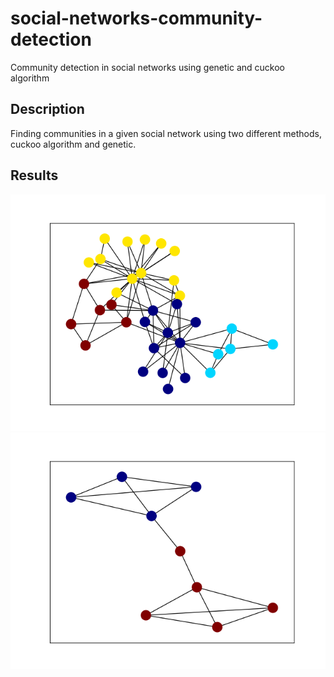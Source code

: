 # social-networks-community-detection
Community detection in social networks using genetic and cuckoo algorithm

## Description
Finding communities in a given social network using two different methods, cuckoo algorithm and genetic.

## Results
![testcase1](https://github.com/Kowareta993/social-networks-community-detection/blob/08c0db9bb2478fbbf083e3551a558144cbe30050/results/genetic/data.png)
![testcase2](https://github.com/Kowareta993/social-networks-community-detection/blob/08c0db9bb2478fbbf083e3551a558144cbe30050/results/genetic/data2.png)
